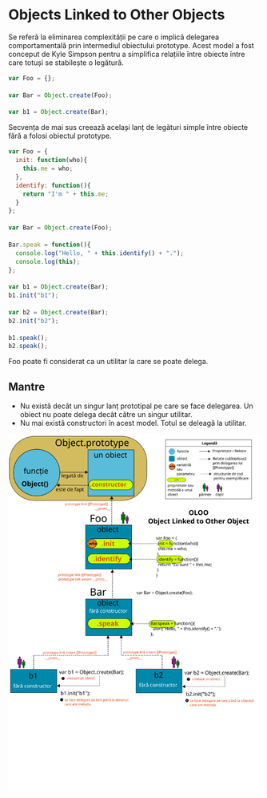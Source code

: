 # Objects Linked to Other Objects

Se referă la eliminarea complexității pe care o implică delegarea comportamentală prin intermediul obiectului prototype. Acest model a fost conceput de Kyle Simpson pentru a simplifica relațiile între obiecte între care totuși se stabilește o legătură.

```js
var Foo = {};

var Bar = Object.create(Foo);

var b1 = Object.create(Bar);
```

Secvența de mai sus creează același lanț de legături simple între obiecte fără a folosi obiectul prototype.

```js
var Foo = {
  init: function(who){
    this.me = who;
  },
  identify: function(){
    return "I'm " + this.me;
  }
};

var Bar = Object.create(Foo);

Bar.speak = function(){
  console.log("Hello, " + this.identify() + ".");
  console.log(this);
};

var b1 = Object.create(Bar);
b1.init("b1");

var b2 = Object.create(Bar);
b2.init("b2");

b1.speak();
b2.speak();
```

Foo poate fi considerat ca un utilitar la care se poate delega.

## Mantre
- Nu există decât un singur lanț prototipal pe care se face delegarea. Un obiect nu poate delega decât către un singur utilitar.
- Nu mai există constructori în acest model. Totul se deleagă la utilitar.

![Objects Linked to Other Objects](ObjectLinkedToOtherObjects.svg "Objects Linked to Other Objects")
